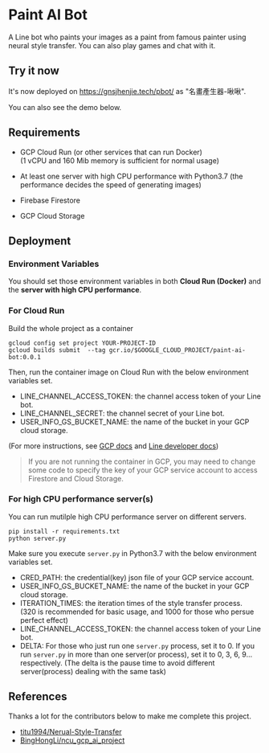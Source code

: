# Paint AI Bot

A Line bot who paints your images as a paint from famous painter using neural style transfer. You can also play games and chat with it.

## Try it now

It's now deployed on https://gnsjhenjie.tech/pbot/ as "名畫產生器-啾啾".

You can also see the demo below.

## Requirements

- GCP Cloud Run (or other services that can run Docker)  
  (1 vCPU and 160 Mib memory is sufficient for normal usage)
- At least one server with high CPU performance with Python3.7
  (the performance decides the speed of generating images)
- Firebase Firestore

- GCP Cloud Storage

## Deployment

### **Environment Variables**

You should set those environment variables in both **Cloud Run (Docker)** and the **server with high CPU performance**.

### **For Cloud Run**

Build the whole project as a container

```shell
gcloud config set project YOUR-PROJECT-ID
gcloud builds submit  --tag gcr.io/$GOOGLE_CLOUD_PROJECT/paint-ai-bot:0.0.1
```

Then, run the container image on Cloud Run with the below environment variables set.

- LINE_CHANNEL_ACCESS_TOKEN: the channel access token of your Line bot.
- LINE_CHANNEL_SECRET: the channel secret of your Line bot.
- USER_INFO_GS_BUCKET_NAME: the name of the bucket in your GCP cloud storage.

(For more instructions, see [GCP docs](https://cloud.google.com/run/docs/quickstarts?hl=zh-tw) and [Line developer docs](https://developers.line.biz/en/docs/messaging-api/))

> If you are not running the container in GCP, you may need to change some code to specify the key of your GCP service account to access Firestore and Cloud Storage.

### **For high CPU performance server(s)**

You can run mutilple high CPU performance server on different servers.

```shell
pip install -r requirements.txt
python server.py
```

Make sure you execute `server.py` in Python3.7 with the below environment variables set.

- CRED_PATH: the credential(key) json file of your GCP service account.
- USER_INFO_GS_BUCKET_NAME: the name of the bucket in your GCP cloud storage.
- ITERATION_TIMES: the iteration times of the style transfer process.  
  (320 is recommended for basic usage, and 1000 for those who persue perfect effect)
- LINE_CHANNEL_ACCESS_TOKEN: the channel access token of your Line bot.
- DELTA: For those who just run one `server.py` process, set it to 0. If you run `server.py` in more than one server(or process), set it to 0, 3, 6, 9... respectively. (The delta is the pause time to avoid different server(process) dealing with the same task)

## References

Thanks a lot for the contributors below to make me complete this project.

- [titu1994/Nerual-Style-Transfer](https://github.com/titu1994/Neural-Style-Transfer)
- [BingHongLi/ncu_gcp_ai_project](https://github.com/BingHongLi/ncu_gcp_ai_project)
